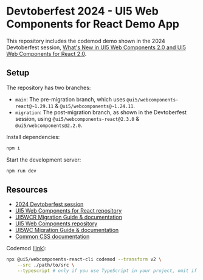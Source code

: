 # Devtoberfest 2024 - UI5 Web Components for React Demo App

This repository includes the codemod demo shown in the 2024 Devtoberfest session, [What's New in UI5 Web Components 2.0 and UI5 Web Components for React 2.0](https://www.youtube.com/watch?v=lvpN3eK39h8).

## Setup

The repository has two branches:

- `main`: The pre-migration branch, which uses `@ui5/webcomponents-react@~1.29.11` & `@ui5/webcomponents@~1.24.11`.
- `migration`: The post-migration branch, as shown in the Devtoberfest session, using `@ui5/webcomponents-react@2.3.0` & `@ui5/webcomponents@2.2.0`.

Install dependencies:

```sh
npm i
```

Start the development server:

```sh
npm run dev
```

## Resources

- [2024 Devtoberfest session](https://www.youtube.com/watch?v=lvpN3eK39h8)
- [UI5 Web Components for React repository](https://github.com/SAP/ui5-webcomponents-react)
- [UI5WCR Migration Guide & documentation](https://sap.github.io/ui5-webcomponents-react/v2/?path=/docs/migration-guide--docs)
- [UI5 Web Components repository](https://github.com/SAP/ui5-webcomponents)
- [UI5WC Migration Guide & documentation](https://sap.github.io/ui5-webcomponents/docs/migration-guides/to-version-2/)
- [Common CSS documentation](https://sap.github.io/fundamental-styles/?path=/docs/common-css-introduction--docs)

Codemod ([link](https://sap.github.io/ui5-webcomponents-react/v2/?path=/docs/migration-guide--docs#codemod)):
```sh
npx @ui5/webcomponents-react-cli codemod --transform v2 \
    --src ./path/to/src \
    --typescript # only if you use TypeScript in your project, omit if you use JavaScript
```
